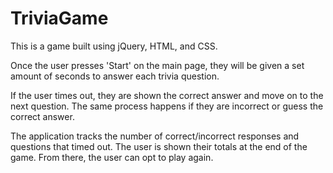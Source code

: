 # TriviaGame

This is a game built using jQuery, HTML, and CSS.

Once the user presses 'Start' on the main page, they will be given a set amount of seconds to answer each trivia question.

If the user times out, they are shown the correct answer and move on to the next question. The same process happens if they are incorrect or guess the correct answer.

The application tracks the number of correct/incorrect responses and questions that timed out. The user is shown their totals at the end of the game. From there, the user can opt to play again.